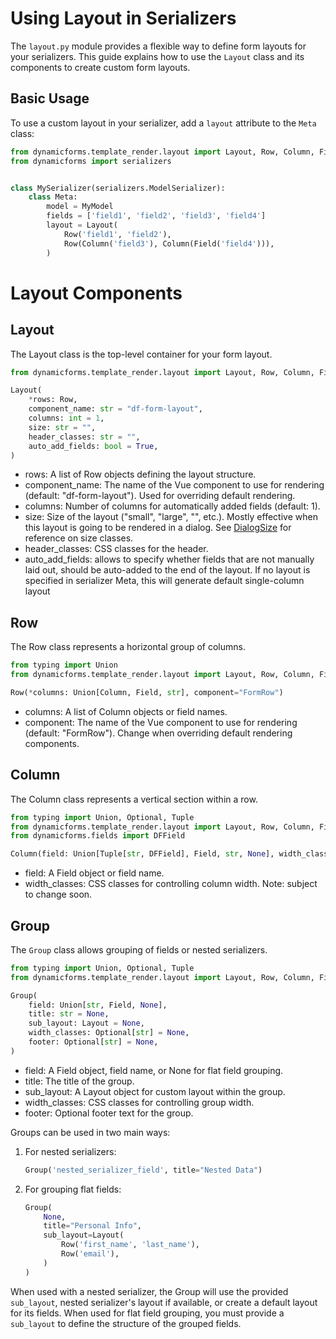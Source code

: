 # Using Layout in Serializers

The `layout.py` module provides a flexible way to define form layouts for your serializers. This guide explains 
how to use the `Layout` class and its components to create custom form layouts.

## Basic Usage

To use a custom layout in your serializer, add a `layout` attribute to the `Meta` class:

```python
from dynamicforms.template_render.layout import Layout, Row, Column, Field
from dynamicforms import serializers


class MySerializer(serializers.ModelSerializer):
    class Meta:
        model = MyModel
        fields = ['field1', 'field2', 'field3', 'field4']
        layout = Layout(
            Row('field1', 'field2'),
            Row(Column('field3'), Column(Field('field4'))),
        )
```

# Layout Components
## Layout

The Layout class is the top-level container for your form layout.

```python
from dynamicforms.template_render.layout import Layout, Row, Column, Field

Layout(
    *rows: Row, 
    component_name: str = "df-form-layout", 
    columns: int = 1, 
    size: str = "", 
    header_classes: str = "",
    auto_add_fields: bool = True,
)
```

* rows: A list of Row objects defining the layout structure.
* component_name: The name of the Vue component to use for rendering (default: "df-form-layout"). Used for overriding 
  default rendering.
* columns: Number of columns for automatically added fields (default: 1).
* size: Size of the layout ("small", "large", "", etc.). Mostly effective when this layout is going to be rendered in a 
  dialog. See [DialogSize](dialog-size) for reference on size classes. 
* header_classes: CSS classes for the header.
* auto_add_fields: allows to specify whether fields that are not manually laid out, should be auto-added to the end of 
  the layout. If no layout is specified in serializer Meta, this will generate default single-column layout

## Row

The Row class represents a horizontal group of columns.

```python
from typing import Union
from dynamicforms.template_render.layout import Layout, Row, Column, Field

Row(*columns: Union[Column, Field, str], component="FormRow")
```

* columns: A list of Column objects or field names.
* component: The name of the Vue component to use for rendering (default: "FormRow"). Change when overriding default 
  rendering components.

## Column

The Column class represents a vertical section within a row.

```python
from typing import Union, Optional, Tuple
from dynamicforms.template_render.layout import Layout, Row, Column, Field
from dynamicforms.fields import DFField

Column(field: Union[Tuple[str, DFField], Field, str, None], width_classes: Optional[str] = None)
```
* field: A Field object or field name.
* width_classes: CSS classes for controlling column width. Note: subject to change soon. 


## Group

The `Group` class allows grouping of fields or nested serializers.

```python
from typing import Union, Optional, Tuple
from dynamicforms.template_render.layout import Layout, Row, Column, Field, Group

Group(
    field: Union[str, Field, None],
    title: str = None, 
    sub_layout: Layout = None, 
    width_classes: Optional[str] = None,
    footer: Optional[str] = None,
)
```

* field: A Field object, field name, or None for flat field grouping.
* title: The title of the group.
* sub_layout: A Layout object for custom layout within the group.
* width_classes: CSS classes for controlling group width.
* footer: Optional footer text for the group.

Groups can be used in two main ways:

1. For nested serializers:

   ```python
   Group('nested_serializer_field', title="Nested Data")
   ```

2. For grouping flat fields:

   ```python
   Group(
       None, 
       title="Personal Info",
       sub_layout=Layout(
           Row('first_name', 'last_name'),
           Row('email'),
       )
   )
   ```

When used with a nested serializer, the Group will use the provided `sub_layout`, nested serializer's layout if 
available, or create a default layout for its fields. When used for flat field grouping, you must provide a `sub_layout`
to define the structure of the grouped fields.
